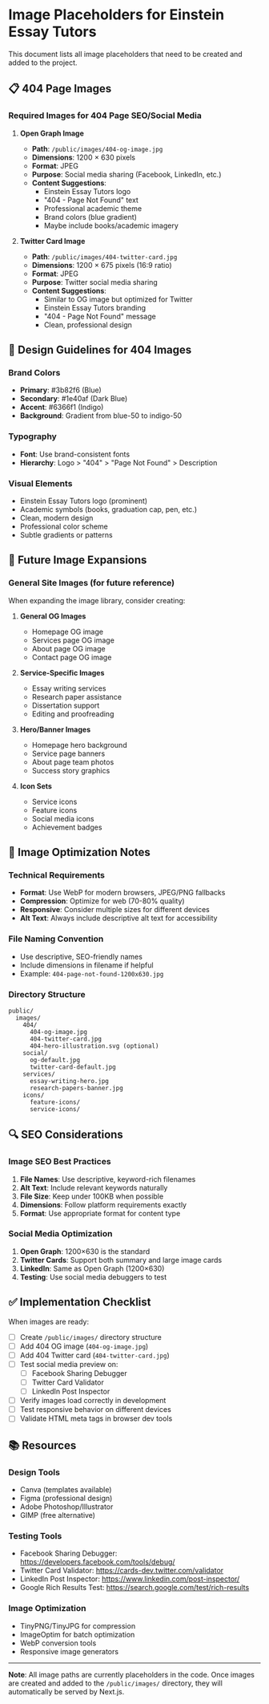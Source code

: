 # Image Placeholders for Einstein Essay Tutors

This document lists all image placeholders that need to be created and added to the project.

## 📋 404 Page Images

### Required Images for 404 Page SEO/Social Media

1. **Open Graph Image**
   - **Path**: `/public/images/404-og-image.jpg`
   - **Dimensions**: 1200 × 630 pixels
   - **Format**: JPEG
   - **Purpose**: Social media sharing (Facebook, LinkedIn, etc.)
   - **Content Suggestions**:
     - Einstein Essay Tutors logo
     - "404 - Page Not Found" text
     - Professional academic theme
     - Brand colors (blue gradient)
     - Maybe include books/academic imagery

2. **Twitter Card Image**
   - **Path**: `/public/images/404-twitter-card.jpg`
   - **Dimensions**: 1200 × 675 pixels (16:9 ratio)
   - **Format**: JPEG
   - **Purpose**: Twitter social media sharing
   - **Content Suggestions**:
     - Similar to OG image but optimized for Twitter
     - Einstein Essay Tutors branding
     - "404 - Page Not Found" message
     - Clean, professional design

## 🎨 Design Guidelines for 404 Images

### Brand Colors

- **Primary**: #3b82f6 (Blue)
- **Secondary**: #1e40af (Dark Blue)
- **Accent**: #6366f1 (Indigo)
- **Background**: Gradient from blue-50 to indigo-50

### Typography

- **Font**: Use brand-consistent fonts
- **Hierarchy**: Logo > "404" > "Page Not Found" > Description

### Visual Elements

- Einstein Essay Tutors logo (prominent)
- Academic symbols (books, graduation cap, pen, etc.)
- Clean, modern design
- Professional color scheme
- Subtle gradients or patterns

## 🔄 Future Image Expansions

### General Site Images (for future reference)

When expanding the image library, consider creating:

1. **General OG Images**
   - Homepage OG image
   - Services page OG image
   - About page OG image
   - Contact page OG image

2. **Service-Specific Images**
   - Essay writing services
   - Research paper assistance
   - Dissertation support
   - Editing and proofreading

3. **Hero/Banner Images**
   - Homepage hero background
   - Service page banners
   - About page team photos
   - Success story graphics

4. **Icon Sets**
   - Service icons
   - Feature icons
   - Social media icons
   - Achievement badges

## 📝 Image Optimization Notes

### Technical Requirements

- **Format**: Use WebP for modern browsers, JPEG/PNG fallbacks
- **Compression**: Optimize for web (70-80% quality)
- **Responsive**: Consider multiple sizes for different devices
- **Alt Text**: Always include descriptive alt text for accessibility

### File Naming Convention

- Use descriptive, SEO-friendly names
- Include dimensions in filename if helpful
- Example: `404-page-not-found-1200x630.jpg`

### Directory Structure

```
public/
  images/
    404/
      404-og-image.jpg
      404-twitter-card.jpg
      404-hero-illustration.svg (optional)
    social/
      og-default.jpg
      twitter-card-default.jpg
    services/
      essay-writing-hero.jpg
      research-papers-banner.jpg
    icons/
      feature-icons/
      service-icons/
```

## 🔍 SEO Considerations

### Image SEO Best Practices

1. **File Names**: Use descriptive, keyword-rich filenames
2. **Alt Text**: Include relevant keywords naturally
3. **File Size**: Keep under 100KB when possible
4. **Dimensions**: Follow platform requirements exactly
5. **Format**: Use appropriate format for content type

### Social Media Optimization

1. **Open Graph**: 1200×630 is the standard
2. **Twitter Cards**: Support both summary and large image cards
3. **LinkedIn**: Same as Open Graph (1200×630)
4. **Testing**: Use social media debuggers to test

## ✅ Implementation Checklist

When images are ready:

- [ ] Create `/public/images/` directory structure
- [ ] Add 404 OG image (`404-og-image.jpg`)
- [ ] Add 404 Twitter card (`404-twitter-card.jpg`)
- [ ] Test social media preview on:
  - [ ] Facebook Sharing Debugger
  - [ ] Twitter Card Validator
  - [ ] LinkedIn Post Inspector
- [ ] Verify images load correctly in development
- [ ] Test responsive behavior on different devices
- [ ] Validate HTML meta tags in browser dev tools

## 📚 Resources

### Design Tools

- Canva (templates available)
- Figma (professional design)
- Adobe Photoshop/Illustrator
- GIMP (free alternative)

### Testing Tools

- Facebook Sharing Debugger: https://developers.facebook.com/tools/debug/
- Twitter Card Validator: https://cards-dev.twitter.com/validator
- LinkedIn Post Inspector: https://www.linkedin.com/post-inspector/
- Google Rich Results Test: https://search.google.com/test/rich-results

### Image Optimization

- TinyPNG/TinyJPG for compression
- ImageOptim for batch optimization
- WebP conversion tools
- Responsive image generators

---

**Note**: All image paths are currently placeholders in the code. Once images are created and added to the `/public/images/` directory, they will automatically be served by Next.js.
